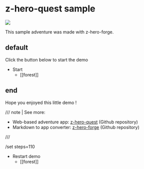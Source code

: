 <!-- see files in this order: start/forest/river -->
<!-- scene main content, will be shown on each subscene -->
# z-hero-quest sample

![](https://images.unsplash.com/photo-1537557209696-c595cc42018d?w=640)

This sample adventure was made with z-hero-forge.

<!-- end of scene main content -->
<!-- subscene key / name (default one is first) -->
## default
<!-- subscene specific content, will be added to main content -->

Click the button below to start the demo

<!-- subscene actions -->
* <i icon=play></i> Start <!-- Action button content -->
  * [[forest]] <!-- Action link to another scene, can be with #subscene-key-->
<!-- end of subscene specific content -->
<!-- another subscene -->
## end

Hope you enjoyed this little demo !

<!-- you can use admonitions like these (see https://facelessuser.github.io/pymdown-extensions/extensions/blocks/plugins/admonition/) -->
/// note | See more:

<!-- you can still make bullet list by using dash -->
- Web-based adventure app: [z-hero-quest](https://github.com/clement-gouin/z-hero-quest/) (Github repository)
- Markdown to app converter: [z-hero-forge](https://github.com/clement-gouin/z-hero-forge/) (Github repository)

///

<!-- so you can play again -->
/set steps=110

* <i icon=rotate-ccw></i> Restart demo
  * [[forest]]
